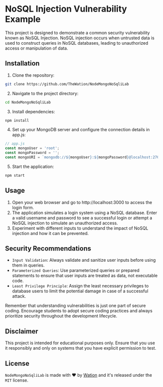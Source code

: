 # NoSQL Injection Vulnerability Example

This project is designed to demonstrate a common security vulnerability known as NoSQL Injection. NoSQL injection occurs when untrusted data is used to construct queries in NoSQL databases, leading to unauthorized access or manipulation of data.

## Installation

1. Clone the repository:
```bash
git clone https://github.com/TheWation/NodeMongoNoSqliLab
```

2. Navigate to the project directory:
```bash
cd NodeMongoNoSqliLab
```

3. Install dependencies:
```bash
npm install
```

4. Set up your MongoDB server and configure the connection details in app.js:
```javascript
// app.js
const mongoUser = 'root';
const mongoPassword = '';
const mongoURI = `mongodb://${mongoUser}:${mongoPassword}@localhost:27017/`;
```

5. Start the application:
```bash
npm start
```

## Usage

1. Open your web browser and go to http://localhost:3000 to access the login form.
2. The application simulates a login system using a NoSQL database. Enter a valid username and password to see a successful login or attempt a NoSQL injection to simulate an unauthorized access.
3. Experiment with different inputs to understand the impact of NoSQL injection and how it can be prevented.


## Security Recommendations

- `Input Validation`: Always validate and sanitize user inputs before using them in queries.
- `Parameterized Queries`: Use parameterized queries or prepared statements to ensure that user inputs are treated as data, not executable code.
- `Least Privilege Principle`: Assign the least necessary privileges to database users to limit the potential damage in case of a successful attack.

Remember that understanding vulnerabilities is just one part of secure coding. Encourage students to adopt secure coding practices and always prioritize security throughout the development lifecycle.

## Disclaimer

This project is intended for educational purposes only. Ensure that you use it responsibly and only on systems that you have explicit permission to test.

## License

`NodeMongoNoSqliLab` is made with ♥  by [Wation](https://github.com/TheWation) and it's released under the `MIT` license.